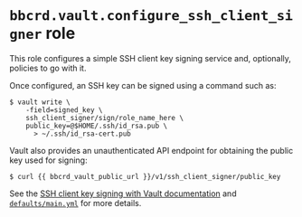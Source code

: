 `bbcrd.vault.configure_ssh_client_signer` role
==============================================

This role configures a simple SSH client key signing service and, optionally,
policies to go with it.

Once configured, an SSH key can be signed using a command such as:

    $ vault write \
        -field=signed_key \
        ssh_client_signer/sign/role_name_here \
        public_key=@$HOME/.ssh/id_rsa.pub \
          > ~/.ssh/id_rsa-cert.pub

Vault also provides an unauthenticated API endpoint for obtaining the public
key used for signing:

    $ curl {{ bbcrd_vault_public_url }}/v1/ssh_client_signer/public_key

See the [SSH client key signing with Vault
documentation](../../docs/ssh_client_key_signing.md) and
[`defaults/main.yml`](./defaults/main.yml) for more details.
